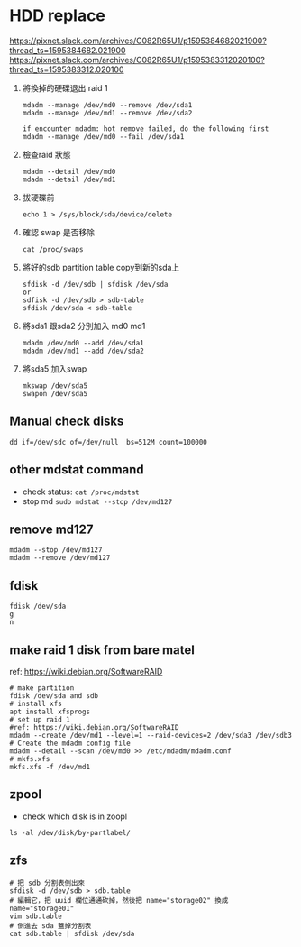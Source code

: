 # HDD replace

<https://pixnet.slack.com/archives/C082R65U1/p1595384682021900?thread_ts=1595384682.021900>
<https://pixnet.slack.com/archives/C082R65U1/p1595383312020100?thread_ts=1595383312.020100>

1. 將換掉的硬碟退出 raid 1

    ```shell
    mdadm --manage /dev/md0 --remove /dev/sda1
    mdadm --manage /dev/md1 --remove /dev/sda2

    if encounter mdadm: hot remove failed, do the following first
    mdadm --manage /dev/md0 --fail /dev/sda1
    ```

2. 檢查raid 狀態

    ```shell
    mdadm --detail /dev/md0
    mdadm --detail /dev/md1
    ```

3. 拔硬碟前

    ```shell
    echo 1 > /sys/block/sda/device/delete
    ```

4. 確認 swap 是否移除

    ```shell
    cat /proc/swaps
    ```

5. 將好的sdb partition table copy到新的sda上

    ```shell
    sfdisk -d /dev/sdb | sfdisk /dev/sda 
    or 
    sdfisk -d /dev/sdb > sdb-table 
    sfdisk /dev/sda < sdb-table
    ```

6. 將sda1 跟sda2 分別加入 md0 md1

    ```shell
    mdadm /dev/md0 --add /dev/sda1
    mdadm /dev/md1 --add /dev/sda2
    ```

7. 將sda5 加入swap

    ```shell
    mkswap /dev/sda5 
    swapon /dev/sda5 
    ```

## Manual check disks

```shell
dd if=/dev/sdc of=/dev/null  bs=512M count=100000
```

## other mdstat command

- check status: `cat /proc/mdstat`
- stop md `sudo mdstat --stop /dev/md127`

## remove md127

```shell
mdadm --stop /dev/md127
mdadm --remove /dev/md127
```

## fdisk

```shell
fdisk /dev/sda
g 
n
```

## make raid 1 disk from bare matel

ref: <https://wiki.debian.org/SoftwareRAID>

```shell
# make partition 
fdisk /dev/sda and sdb
# install xfs 
apt install xfsprogs
# set up raid 1
#ref: https://wiki.debian.org/SoftwareRAID
mdadm --create /dev/md1 --level=1 --raid-devices=2 /dev/sda3 /dev/sdb3
# Create the mdadm config file
mdadm --detail --scan /dev/md0 >> /etc/mdadm/mdadm.conf
# mkfs.xfs
mkfs.xfs -f /dev/md1
```

## zpool

- check which disk is in zoopl

```shell
ls -al /dev/disk/by-partlabel/
```

## zfs

```shell
# 把 sdb 分割表倒出來
sfdisk -d /dev/sdb > sdb.table
# 編輯它，把 uuid 欄位通通砍掉，然後把 name="storage02" 換成 name="storage01"
vim sdb.table
# 倒進去 sda 蓋掉分割表
cat sdb.table | sfdisk /dev/sda
```

